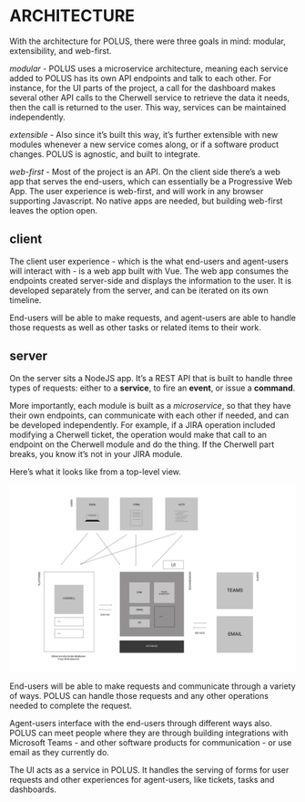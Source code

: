# ARCHITECTURE <!-- {docsify-ignore} -->
With the architecture for POLUS, there were three goals in mind: modular, extensibility, and web-first.

*modular* - POLUS uses a microservice architecture, meaning each service added to POLUS has its own API endpoints and talk to each other. For instance, for the UI parts of the project, a call for the dashboard makes several other API calls to the Cherwell service to retrieve the data it needs, then the call is returned to the user. This way, services can be maintained independently.

*extensible* - Also since it’s built this way, it’s further extensible with new modules whenever a new service comes along, or if a software product changes. POLUS is agnostic, and built to integrate.

*web-first* - Most of the project is an API. On the client side there’s a web app that serves the end-users, which can essentially be a Progressive Web App. The user experience is web-first, and will work in any browser supporting Javascript. No native apps are needed, but building web-first leaves the option open. 

## client
The client user experience - which is the what end-users and agent-users will interact with - is a web app built with Vue. The web app consumes the endpoints created server-side and displays the information to the user. It is developed separately from the server, and can be iterated on its own timeline. 

End-users will be able to make requests, and agent-users are able to handle those requests as well as other tasks or related items to their work.

## server
On the server sits a NodeJS app. It’s a REST API that is built to handle three types of requests: either to a **service**, to fire an **event**, or issue a **command**.

More importantly, each module is built as a *microservice*, so that they have their own endpoints, can communicate with each other if needed, and can be developed independently. For example, if a JIRA operation included modifying a Cherwell ticket, the operation would make that call to an endpoint on the Cherwell module and do the thing. If the Cherwell part breaks, you know it’s not in your JIRA module.

Here’s what it looks like from a top-level view.

![arch](images/arch.png)

End-users will be able to make requests and communicate through a variety of ways. POLUS can handle those requests and any other operations needed to complete the request. 

Agent-users interface with the end-users through different ways also. POLUS can meet people where they are through building integrations with Microsoft Teams - and other software products for communication - or use email as they currently do.

The UI acts as a service in POLUS. It handles the serving of forms for user requests and other experiences for agent-users, like tickets, tasks and dashboards.


